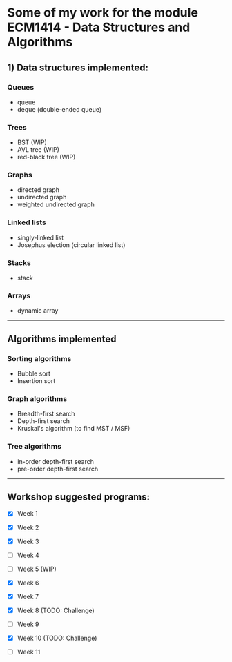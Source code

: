 # Some of my work for the module ECM1414 - Data Structures and Algorithms

## 1) Data structures implemented:

### Queues
- queue
- deque (double-ended queue)

### Trees
- BST (WIP)
- AVL tree (WIP)
- red-black tree (WIP)

### Graphs
- directed graph
- undirected graph
- weighted undirected graph

### Linked lists
- singly-linked list
- Josephus election (circular linked list)

### Stacks
- stack

### Arrays
- dynamic array


---

## Algorithms implemented 

### Sorting algorithms
- Bubble sort
- Insertion sort

### Graph algorithms
- Breadth-first search
- Depth-first search
- Kruskal's algorithm (to find MST / MSF)

### Tree algorithms
- in-order depth-first search
- pre-order depth-first search

---

## Workshop suggested programs:

- [x] Week 1
- [x] Week 2
- [x] Week 3
- [ ] Week 4
- [ ] Week 5 (WIP)
- [x] Week 6
- [x] Week 7
- [x] Week 8 (TODO: Challenge)
- [ ] Week 9
- [x] Week 10 (TODO: Challenge)
- [ ] Week 11


